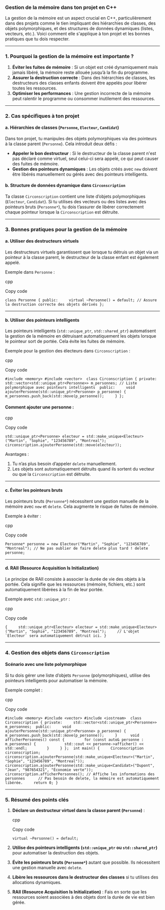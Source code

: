 ### **Gestion de la mémoire dans ton projet en C++**

La gestion de la mémoire est un aspect crucial en C++, particulièrement dans des projets comme le tien impliquant des hiérarchies de classes, des objets polymorphiques, et des structures de données dynamiques (listes, vecteurs, etc.). Voici comment elle s'applique à ton projet et les bonnes pratiques que tu dois respecter.

---

### **1. Pourquoi la gestion de la mémoire est importante ?**

1. **Éviter les fuites de mémoire** : Si un objet est créé dynamiquement mais jamais libéré, la mémoire reste allouée jusqu’à la fin du programme.
2. **Assurer la destruction correcte** : Dans des hiérarchies de classes, les destructeurs des classes enfants doivent être appelés pour libérer toutes les ressources.
3. **Optimiser les performances** : Une gestion incorrecte de la mémoire peut ralentir le programme ou consommer inutilement des ressources.

---

### **2. Cas spécifiques à ton projet**

#### a. **Hiérarchies de classes (`Personne`, `Electeur`, `Candidat`)**

Dans ton projet, tu manipules des objets polymorphiques via des pointeurs à la classe parent (`Personne`). Cela introduit deux défis :

- **Appeler le bon destructeur** : Si le destructeur de la classe parent n'est pas déclaré comme virtuel, seul celui-ci sera appelé, ce qui peut causer des fuites de mémoire.
- **Gestion des pointeurs dynamiques** : Les objets créés avec `new` doivent être libérés manuellement ou gérés avec des pointeurs intelligents.

#### b. **Structure de données dynamique dans `Circonscription`**

Ta classe `Circonscription` contient une liste d’objets polymorphiques (`Electeur`, `Candidat`). Si tu utilises des vecteurs ou des listes avec des pointeurs bruts (`Personne*`), tu dois t’assurer de libérer correctement chaque pointeur lorsque la `Circonscription` est détruite.

---

### **3. Bonnes pratiques pour la gestion de la mémoire**

#### a. **Utiliser des destructeurs virtuels**

Les destructeurs virtuels garantissent que lorsque tu détruis un objet via un pointeur à la classe parent, le destructeur de la classe enfant est également appelé.

Exemple dans `Personne` :

cpp

Copy code

`class Personne { public:     virtual ~Personne() = default; // Assure la destruction correcte des objets dérivés };`

---

#### b. **Utiliser des pointeurs intelligents**

Les pointeurs intelligents (`std::unique_ptr`, `std::shared_ptr`) automatisent la gestion de la mémoire en détruisant automatiquement les objets lorsque le pointeur sort de portée. Cela évite les fuites de mémoire.

Exemple pour la gestion des électeurs dans `Circonscription` :

cpp

Copy code

`#include <memory> #include <vector>  class Circonscription { private:     std::vector<std::unique_ptr<Personne>> m_personnes; // Liste polymorphique avec pointeurs intelligents  public:     void ajouterPersonne(std::unique_ptr<Personne> p_personne) {         m_personnes.push_back(std::move(p_personne));     } };`

#### Comment ajouter une personne :

cpp

Copy code

`std::unique_ptr<Personne> electeur = std::make_unique<Electeur>("Martin", "Sophie", "123456789", "Montreal"); circonscription.ajouterPersonne(std::move(electeur));`

Avantages :

1. Tu n’as plus besoin d’appeler `delete` manuellement.
2. Les objets sont automatiquement détruits quand ils sortent du vecteur ou que la `Circonscription` est détruite.

---

#### c. **Éviter les pointeurs bruts**

Les pointeurs bruts (`Personne*`) nécessitent une gestion manuelle de la mémoire avec `new` et `delete`. Cela augmente le risque de fuites de mémoire.

Exemple à éviter :

cpp

Copy code

`Personne* personne = new Electeur("Martin", "Sophie", "123456789", "Montreal"); // Ne pas oublier de faire delete plus tard ! delete personne;`

---

#### d. **RAII (Resource Acquisition Is Initialization)**

Le principe de RAII consiste à associer la durée de vie des objets à la portée. Cela signifie que les ressources (mémoire, fichiers, etc.) sont automatiquement libérées à la fin de leur portée.

Exemple avec `std::unique_ptr` :

cpp

Copy code

``{     std::unique_ptr<Electeur> electeur = std::make_unique<Electeur>("Martin", "Sophie", "123456789", "Montreal");     // L'objet `Electeur` sera automatiquement détruit ici. }``

---

### **4. Gestion des objets dans `Circonscription`**

#### Scénario avec une liste polymorphique

Si tu dois gérer une liste d’objets `Personne` (polymorphiques), utilise des pointeurs intelligents pour automatiser la mémoire.

Exemple complet :

cpp

Copy code

`#include <memory> #include <vector> #include <iostream>  class Circonscription { private:     std::vector<std::unique_ptr<Personne>> m_personnes;  public:     void ajouterPersonne(std::unique_ptr<Personne> p_personne) {         m_personnes.push_back(std::move(p_personne));     }      void afficherPersonnes() const {         for (const auto& personne : m_personnes) {             std::cout << personne->afficher() << std::endl;         }     } };  int main() {     Circonscription circonscription;      circonscription.ajouterPersonne(std::make_unique<Electeur>("Martin", "Sophie", "123456789", "Montreal"));     circonscription.ajouterPersonne(std::make_unique<Candidat>("Dupont", "Jean", "987654321", "Économie verte"));      circonscription.afficherPersonnes(); // Affiche les informations des personnes      // Pas besoin de delete, la mémoire est automatiquement libérée.     return 0; }`

---

### **5. Résumé des points clés**

1. **Déclare un destructeur virtuel dans la classe parent (`Personne`)** :
    
    cpp
    
    Copy code
    
    `virtual ~Personne() = default;`
    
2. **Utilise des pointeurs intelligents (`std::unique_ptr` ou `std::shared_ptr`)** pour automatiser la destruction des objets.
    
3. **Évite les pointeurs bruts (`Personne*`)** autant que possible. Ils nécessitent une gestion manuelle avec `delete`.
    
4. **Libère les ressources dans le destructeur des classes** si tu utilises des allocations dynamiques.
    
5. **RAII (Resource Acquisition Is Initialization)** : Fais en sorte que les ressources soient associées à des objets dont la durée de vie est bien gérée.